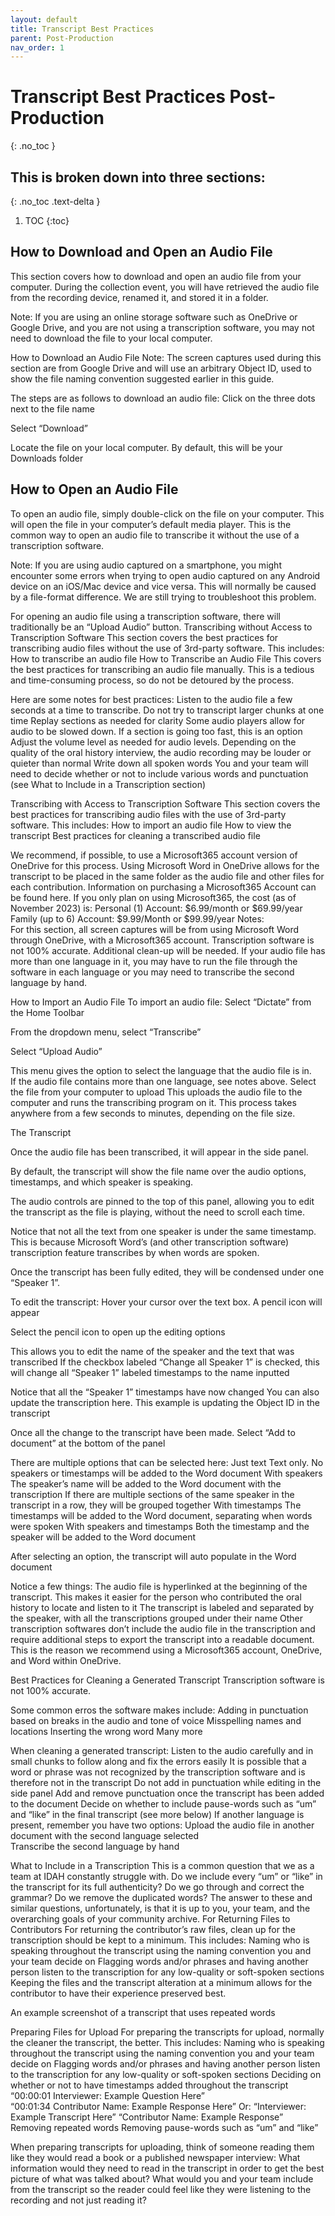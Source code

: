 ```yaml
---
layout: default
title: Transcript Best Practices
parent: Post-Production
nav_order: 1
---
```

# Transcript Best Practices Post-Production
{: .no_toc }

## This is broken down into three sections:
{: .no_toc .text-delta }

1. TOC
{:toc} 
 
## How to Download and Open an Audio File 
This section covers how to download and open an audio file from your computer. During the collection event, you will have retrieved the audio file from the recording device, renamed it, and stored it in a folder.  
 
Note: If you are using an online storage software such as OneDrive or Google Drive, and you are not using a transcription software, you may not need to download the file to your local computer. 
 
How to Download an Audio File 
Note: The screen captures used during this section are from Google Drive and will use an arbitrary Object ID, used to show the file naming convention suggested earlier in this guide. 
 
The steps are as follows to download an audio file: 
Click on the three dots next to the file name 


 
Select “Download” 


 
 
Locate the file on your local computer. By default, this will be your Downloads folder 

 
## How to Open an Audio File 
To open an audio file, simply double-click on the file on your computer. This will open the file in your computer’s default media player. This is the common way to open an audio file to transcribe it without the use of a transcription software. 
 
Note: If you are using audio captured on a smartphone, you might encounter some errors when trying to open audio captured on any Android device on an iOS/Mac device and vice versa. This will normally be caused by a file-format difference. We are still trying to troubleshoot this problem. 
 
For opening an audio file using a transcription software, there will traditionally be an “Upload Audio” button. 
Transcribing without Access to Transcription Software 
This section covers the best practices for transcribing audio files without the use of 3rd-party software. This includes: 
How to transcribe an audio file 
How to Transcribe an Audio File 
This covers the best practices for transcribing an audio file manually. This is a tedious and time-consuming process, so do not be detoured by the process. 
 
Here are some notes for best practices: 
Listen to the audio file a few seconds at a time to transcribe. Do not try to transcript larger chunks at one time 
Replay sections as needed for clarity 
Some audio players allow for audio to be slowed down. If a section is going too fast, this is an option 
Adjust the volume level as needed for audio levels. Depending on the quality of the oral history interview, the audio recording may be louder or quieter than normal 
Write down all spoken words 
You and your team will need to decide whether or not to include various words and punctuation (see What to Include in a Transcription section) 
 
Transcribing with Access to Transcription Software 
This section covers the best practices for transcribing audio files with the use of 3rd-party software. This includes: 
How to import an audio file 
How to view the transcript 
Best practices for cleaning a transcribed audio file 
 
We recommend, if possible, to use a Microsoft365 account version of OneDrive for this process. Using Microsoft Word in OneDrive allows for the transcript to be placed in the same folder as the audio file and other files for each contribution. 
Information on purchasing a Microsoft365 Account can be found here. 
If you only plan on using Microsoft365, the cost (as of November 2023) is: 
Personal (1) Account: $6.99/month or $69.99/year 
Family (up to 6) Account: $9.99/Month or $99.99/year 
Notes:  
For this section, all screen captures will be from using Microsoft Word through OneDrive, with a Microsoft365 account. 
Transcription software is not 100% accurate. Additional clean-up will be needed. 
If your audio file has more than one language in it, you may have to run the file through the software in each language or you may need to transcribe the second language by hand. 
 
How to Import an Audio File 
To import an audio file: 
Select “Dictate” from the Home Toolbar 
 
From the dropdown menu, select “Transcribe” 
 
 
Select “Upload Audio” 
 
This menu gives the option to select the language that the audio file is in.  
If the audio file contains more than one language, see notes above. 
Select the file from your computer to upload 
This uploads the audio file to the computer and runs the transcribing program on it. This process takes anywhere from a few seconds to minutes, depending on the file size. 
 
 
 
The Transcript 

 
Once the audio file has been transcribed, it will appear in the side panel. 
 
By default, the transcript will show the file name over the audio options, timestamps, and which speaker is speaking. 
 
The audio controls are pinned to the top of this panel, allowing you to edit the transcript as the file is playing, without the need to scroll each time.  
 
Notice that not all the text from one speaker is under the same timestamp. This is because Microsoft Word’s (and other transcription software) transcription feature transcribes by when words are spoken. 
 
Once the transcript has been fully edited, they will be condensed under one “Speaker 1”. 
 
 
 
To edit the transcript: 
Hover your cursor over the text box. A pencil icon will appear 
 
Select the pencil icon to open up the editing options 
 
This allows you to edit the name of the speaker and the text that was transcribed 
If the checkbox labeled “Change all Speaker 1” is checked, this will change all “Speaker 1” labeled timestamps to the name inputted 
 
 
Notice that all the “Speaker 1” timestamps have now changed 
You can also update the transcription here. This example is updating the Object ID in the transcript 
 
Once all the change to the transcript have been made. Select “Add to document” at the bottom of the panel 
 
There are multiple options that can be selected here: 
Just text 
Text only. No speakers or timestamps will be added to the Word document 
With speakers 
The speaker’s name will be added to the Word document with the transcription 
If there are multiple sections of the same speaker in the transcript in a row, they will be grouped together 
With timestamps 
The timestamps will be added to the Word document, separating when words were spoken 
With speakers and timestamps 
Both the timestamp and the speaker will be added to the Word document 
 
 
After selecting an option, the transcript will auto populate in the Word document 
 
 
Notice a few things: 
The audio file is hyperlinked at the beginning of the transcript. This makes it easier for the person who contributed the oral history to locate and listen to it 
The transcript is labeled and separated by the speaker, with all the transcriptions grouped under their name 
Other transcription softwares don’t include the audio file in the transcription and require additional steps to export the transcript into a readable document. This is the reason we recommend using a Microsoft365 account, OneDrive, and Word within OneDrive.  
 
Best Practices for Cleaning a Generated Transcript 
Transcription software is not 100% accurate.  
 
Some common erros the software makes include: 
Adding in punctuation based on breaks in the audio and tone of voice 
Misspelling names and locations 
Inserting the wrong word 
Many more 
 
When cleaning a generated transcript: 
Listen to the audio carefully and in small chunks to follow along and fix the errors easily 
It is possible that a word or phrase was not recognized by the transcription software and is therefore not in the transcript 
Do not add in punctuation while editing in the side panel 
Add and remove punctuation once the transcript has been added to the document 
Decide on whether to include pause-words such as “um” and “like” in the final transcript (see more below) 
If another language is present, remember you have two options: 
Upload the audio file in another document with the second language selected  
Transcribe the second language by hand 
 
 
 
 
  
 
 
 
 
 
What to Include in a Transcription 
This is a common question that we as a team at IDAH constantly struggle with. Do we include every “um” or “like” in the transcript for its full authenticity? Do we go through and correct the grammar? Do we remove the duplicated words? The answer to these and similar questions, unfortunately, is that it is up to you, your team, and the overarching goals of your community archive. 
For Returning Files to Contributors 
For returning the contributor’s raw files, clean up for the transcription should be kept to a minimum. This includes: 
Naming who is speaking throughout the transcript using the naming convention you and your team decide on 
Flagging words and/or phrases and having another person listen to the transcription for any low-quality or soft-spoken sections 
Keeping the files and the transcript alteration at a minimum allows for the contributor to have their experience preserved best. 
 
 
An example screenshot of a transcript that uses repeated words 
 
Preparing Files for Upload 
For preparing the transcripts for upload, normally the cleaner the transcript, the better. This includes: 
Naming who is speaking throughout the transcript using the naming convention you and your team decide on 
Flagging words and/or phrases and having another person listen to the transcription for any low-quality or soft-spoken sections 
Deciding on whether or not to have timestamps added throughout the transcript 
“00:00:01 Interviewer: Example Question Here”  
“00:01:34 Contributor Name: Example Response Here” 
Or: 
“Interviewer: Example Transcript Here” 
“Contributor Name: Example Response” 
Removing repeated words 
Removing pause-words such as “um” and “like” 
 
When preparing transcripts for uploading, think of someone reading them like they would read a book or a published newspaper interview: 
What information would they need to read in the transcript in order to get the best picture of what was talked about? 
What would you and your team include from the transcript so the reader could feel like they were listening to the recording and not just reading it? 
 
 


